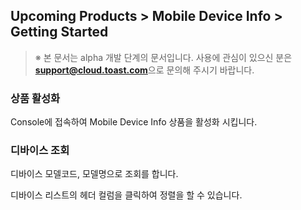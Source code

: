 ## Upcoming Products > Mobile Device Info > Getting Started

> ※ 본 문서는 alpha 개발 단계의 문서입니다.
> 사용에 관심이 있으신 분은 **support@cloud.toast.com**으로 문의해 주시기 바랍니다.

### 상품 활성화

Console에 접속하여 Mobile Device Info 상품을 활성화 시킵니다.


### 디바이스 조회 

디바이스 모델코드, 모델명으로 조회를 합니다. 

디바이스 리스트의 헤더 컬럼을 클릭하여 정렬을 할 수 있습니다.  